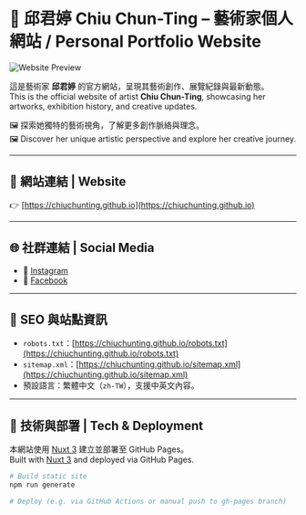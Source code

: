 # 🎨 邱君婷 Chiu Chun-Ting – 藝術家個人網站 / Personal Portfolio Website

![Website Preview](https://chiuchunting.github.io/square.png)

這是藝術家 **邱君婷** 的官方網站，呈現其藝術創作、展覽紀錄與最新動態。  
This is the official website of artist **Chiu Chun-Ting**, showcasing her artworks, exhibition history, and creative updates.

🖼️ 探索她獨特的藝術視角，了解更多創作脈絡與理念。  
🖼️ Discover her unique artistic perspective and explore her creative journey.

---

## 🔗 網站連結 | Website

👉 [https://chiuchunting.github.io](https://chiuchunting.github.io)

---

## 🌐 社群連結 | Social Media


- 🎨 [Instagram](https://www.instagram.com/chiu_j_t/)
- 📸 [Facebook](https://www.facebook.com/profile.php?id=1143919654)


---

## 📄 SEO 與站點資訊

- `robots.txt`：[https://chiuchunting.github.io/robots.txt](https://chiuchunting.github.io/robots.txt)  
- `sitemap.xml`：[https://chiuchunting.github.io/sitemap.xml](https://chiuchunting.github.io/sitemap.xml)  
- 預設語言：繁體中文（`zh-TW`），支援中英文內容。

---

## 🚀 技術與部署 | Tech & Deployment

本網站使用 [Nuxt 3](https://nuxt.com) 建立並部署至 GitHub Pages。  
Built with [Nuxt 3](https://nuxt.com) and deployed via GitHub Pages.

```bash
# Build static site
npm run generate

# Deploy (e.g. via GitHub Actions or manual push to gh-pages branch)
